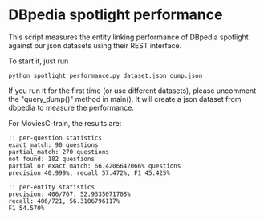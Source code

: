 DBpedia spotlight performance
=============================

This script measures the entity linking performance of 
DBpedia spotlight against our json datasets using their
REST interface.

To start it, just run 

    python spotlight_performance.py dataset.json dump.json

If you run it for the first time (or use different datasets),
please uncomment the "query_dump()" method in main().
It will create a json dataset from dbpedia to measure the
performance.

For MoviesC-train, the results are:

    :: per-question statistics
    exact match: 90 questions
    partial_match: 270 questions
    not found: 182 questions
    partial or exact match: 66.4206642066% questions
    precision 40.999%, recall 57.472%, F1 45.425%

    :: per-entity statistics
    precision: 406/767, 52.9335071708% 
    recall: 406/721, 56.3106796117% 
    F1 54.570%

